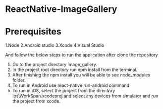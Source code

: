 # ReactNative-ImageGallery


# Prerequisites

1.Node
2.Android studio
3.Xcode
4.Visual Studio

And follow the below steps to run the application after clone the repository

1. Go to the project directory image_gallery.
2. In the project root directory run npm install from the terminal.
3. After finishing the npm install you will be able to see node_modules folder.
4. To run in Android use react-native run-android command
5. To run in iOS, select the project from the directory ios\WorkSpan.xcodeproj and select any devices from simulator and run the project from xcode.



